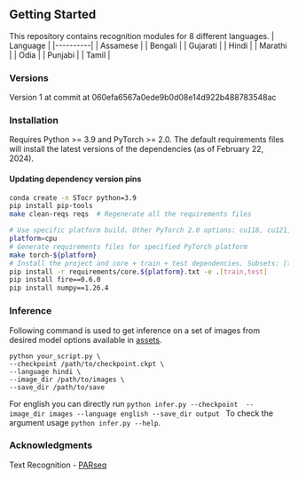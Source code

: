 ## Getting Started
This repository contains recognition modules for 8 different languages.
| Language |
|----------|
| Assamese | 
| Bengali  |
| Gujarati |
| Hindi    |
| Marathi  |
| Odia     |
| Punjabi  |
| Tamil    | 

### Versions
Version 1 at commit at 060efa6567a0ede9b0d08e14d922b488783548ac
### Installation
Requires Python >= 3.9 and PyTorch >= 2.0. The default requirements files will install the latest versions of the dependencies (as of February 22, 2024).
#### Updating dependency version pins
```bash
conda create -n STocr python=3.9
pip install pip-tools
make clean-reqs reqs  # Regenerate all the requirements files
```

```bash
# Use specific platform build. Other PyTorch 2.0 options: cu118, cu121, rocm5.7
platform=cpu
# Generate requirements files for specified PyTorch platform
make torch-${platform}
# Install the project and core + train + test dependencies. Subsets: [train,test,bench,tune]
pip install -r requirements/core.${platform}.txt -e .[train,test]
pip install fire==0.6.0
pip install numpy==1.26.4
```


### Inference 
Following command is used to get inference on a set of images from desired model options available in [assets](https://github.com/anikde/STocr/releases/tag/v1.0.0).
```
python your_script.py \
--checkpoint /path/to/checkpoint.ckpt \
--language hindi \
--image_dir /path/to/images \
--save_dir /path/to/save
```
For english you can directly run ```python infer.py --checkpoint  --image_dir images --language english --save_dir output ```
To check the argument usage ```python infer.py --help```.

### Acknowledgments

Text Recognition - [PARseq](https://github.com/baudm/parseq)